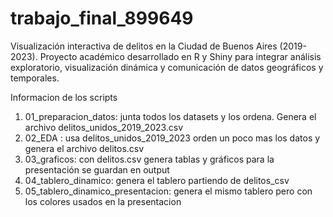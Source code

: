 # trabajo_final_899649
Visualización interactiva de delitos en la Ciudad de Buenos Aires (2019-2023). Proyecto académico desarrollado en R y Shiny para integrar análisis exploratorio, visualización dinámica y comunicación de datos geográficos y temporales.

Informacion de los scripts
1) 01_preparacion_datos: junta todos los datasets y los ordena. Genera el archivo delitos_unidos_2019_2023.csv
2) 02_EDA : usa delitos_unidos_2019_2023 orden un poco mas los datos y genera el archivo delitos.csv
3) 03_graficos: con delitos.csv genera tablas y gráficos para la presentación se guardan en output
4) 04_tablero_dinamico: genera el tablero partiendo de delitos_csv
5) 05_tablero_dinamico_presentacion: genera el mismo tablero pero con los colores usados en la presentacion
